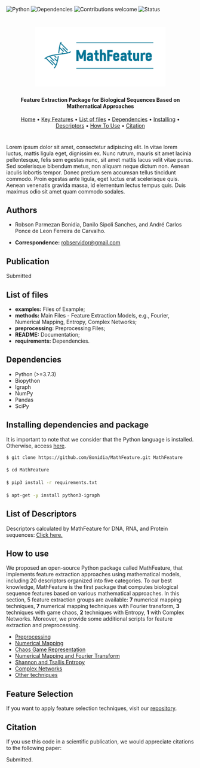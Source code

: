 ![Python](https://img.shields.io/badge/python-v3.7-blue)
![Dependencies](https://img.shields.io/badge/dependencies-up%20to%20date-brightgreen.svg)
![Contributions welcome](https://img.shields.io/badge/contributions-welcome-orange.svg)
![Status](https://img.shields.io/badge/status-up-brightgreen)

<h1 align="center">
  <img src="img/MathFeature.png" alt="MathFeature" width="350">
</h1>

<h4 align="center">Feature Extraction Package for Biological Sequences Based on Mathematical Approaches</h4>

<p align="center">
  <a href="https://bonidia.github.io/MathFeature/">Home</a> •
  <a href="#authors">Key Features</a> •
  <a href="#list-of-files">List of files</a> •
  <a href="#dependencies">Dependencies</a> •
  <a href="#installing-dependencies-and-package">Installing</a> •
  <a href="#list-of-descriptors">Descriptors</a> •
  <a href="#how-to-use">How To Use</a> •
  <a href="#citation">Citation</a> 
</p>

<h1 align="center"></h1>

Lorem ipsum dolor sit amet, consectetur adipiscing elit. In vitae lorem luctus, mattis ligula eget, dignissim ex. Nunc rutrum, mauris sit amet lacinia pellentesque, felis sem egestas nunc, sit amet mattis lacus velit vitae purus. Sed scelerisque bibendum metus, non aliquam neque dictum non. Aenean iaculis lobortis tempor. Donec pretium sem accumsan tellus tincidunt commodo. Proin egestas ante ligula, eget luctus erat scelerisque quis. Aenean venenatis gravida massa, id elementum lectus tempus quis. Duis maximus odio sit amet quam commodo sodales. 


## Authors

* Robson Parmezan Bonidia, Danilo Sipoli Sanches, and André Carlos Ponce de Leon Ferreira de Carvalho.

* **Correspondence:** robservidor@gmail.com


## Publication

Submitted


## List of files

 - **examples:** Files of Example;
 - **methods:** Main Files - Feature Extraction Models, e.g., Fourier, Numerical Mapping, Entropy, Complex Networks;
 - **preprocessing:** Preprocessing Files;
 - **README:** Documentation;
 - **requirements:** Dependencies.


## Dependencies

- Python (>=3.7.3)
- Biopython
- Igraph
- NumPy 
- Pandas
- SciPy


## Installing dependencies and package

It is important to note that we consider that the Python language is installed. Otherwise, access [here](https://www.python.org/downloads/release/python-375/).

```sh
$ git clone https://github.com/Bonidia/MathFeature.git MathFeature

$ cd MathFeature

$ pip3 install -r requirements.txt

$ apt-get -y install python3-igraph
```
## List of Descriptors

Descriptors calculated by MathFeature for DNA, RNA, and Protein sequences: [Click here.](https://github.com/Bonidia/MathFeature/blob/gh-pages/descriptors.md)

## How to use

We proposed an open-source Python package called MathFeature, that implements feature extraction approaches using mathematical models, including 20 descriptors organized into five categories. To our best knowledge, MathFeature is the first package that computes biological sequence features based on various mathematical approaches. In this section, 5 feature extraction groups are available: **7** numerical mapping techniques, **7** numerical mapping techniques with Fourier transform, **3** techniques with game chaos, **2** techniques with Entropy, **1** with Complex Networks. Moreover, we provide some additional scripts for feature extraction and preprocessing.

* [Preprocessing](preprocessing.md)
* [Numerical Mapping](mapping.md)
* [Chaos Game Representation](chaos.md)
* [Numerical Mapping and Fourier Transform](fourier.md)
* [Shannon and Tsallis Entropy](entropy.md)
* [Complex Networks](graphs.md)
* [Other techniques]()

## Feature Selection

If you want to apply feature selection techniques, visit our [repository](https://github.com/Bonidia/FeatureSelection-FSRV).

## Citation

If you use this code in a scientific publication, we would appreciate citations to the following paper:

Submitted.
